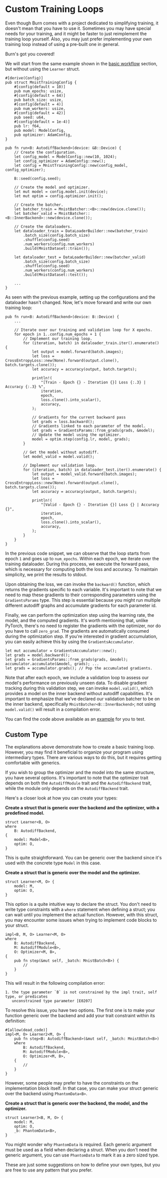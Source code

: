 # Custom Training Loops

Even though Burn comes with a project dedicated to simplifying training, it doesn't mean that you
have to use it. Sometimes you may have special needs for your training, and it might be faster to
just reimplement the training loop yourself. Also, you may just prefer implementing your own
training loop instead of using a pre-built one in general.

Burn's got you covered!

We will start from the same example shown in the [basic workflow](./basic-workflow) section, but
without using the `Learner` struct.

```rust, ignore
#[derive(Config)]
pub struct MnistTrainingConfig {
    #[config(default = 10)]
    pub num_epochs: usize,
    #[config(default = 64)]
    pub batch_size: usize,
    #[config(default = 4)]
    pub num_workers: usize,
    #[config(default = 42)]
    pub seed: u64,
    #[config(default = 1e-4)]
    pub lr: f64,
    pub model: ModelConfig,
    pub optimizer: AdamConfig,
}

pub fn run<B: AutodiffBackend>(device: &B::Device) {
    // Create the configuration.
    let config_model = ModelConfig::new(10, 1024);
    let config_optimizer = AdamConfig::new();
    let config = MnistTrainingConfig::new(config_model, config_optimizer);

    B::seed(config.seed);

    // Create the model and optimizer.
    let mut model = config.model.init(device);
    let mut optim = config.optimizer.init();

    // Create the batcher.
    let batcher_train = MnistBatcher::<B>::new(device.clone());
    let batcher_valid = MnistBatcher::<B::InnerBackend>::new(device.clone());

    // Create the dataloaders.
    let dataloader_train = DataLoaderBuilder::new(batcher_train)
        .batch_size(config.batch_size)
        .shuffle(config.seed)
        .num_workers(config.num_workers)
        .build(MnistDataset::train());

    let dataloader_test = DataLoaderBuilder::new(batcher_valid)
        .batch_size(config.batch_size)
        .shuffle(config.seed)
        .num_workers(config.num_workers)
        .build(MnistDataset::test());

    ...
}
```

As seen with the previous example, setting up the configurations and the dataloader hasn't changed.
Now, let's move forward and write our own training loop:

```rust, ignore
pub fn run<B: AutodiffBackend>(device: B::Device) {
    ...

    // Iterate over our training and validation loop for X epochs.
    for epoch in 1..config.num_epochs + 1 {
        // Implement our training loop.
        for (iteration, batch) in dataloader_train.iter().enumerate() {
            let output = model.forward(batch.images);
            let loss = CrossEntropyLoss::new(None).forward(output.clone(), batch.targets.clone());
            let accuracy = accuracy(output, batch.targets);

            println!(
                "[Train - Epoch {} - Iteration {}] Loss {:.3} | Accuracy {:.3} %",
                iteration,
                epoch,
                loss.clone().into_scalar(),
                accuracy,
            );

            // Gradients for the current backward pass
            let grads = loss.backward();
            // Gradients linked to each parameter of the model.
            let grads = GradientsParams::from_grads(grads, &model);
            // Update the model using the optimizer.
            model = optim.step(config.lr, model, grads);
        }

        // Get the model without autodiff.
        let model_valid = model.valid();

        // Implement our validation loop.
        for (iteration, batch) in dataloader_test.iter().enumerate() {
            let output = model_valid.forward(batch.images);
            let loss = CrossEntropyLoss::new(None).forward(output.clone(), batch.targets.clone());
            let accuracy = accuracy(output, batch.targets);

            println!(
                "[Valid - Epoch {} - Iteration {}] Loss {} | Accuracy {}",
                iteration,
                epoch,
                loss.clone().into_scalar(),
                accuracy,
            );
        }
    }
}
```

In the previous code snippet, we can observe that the loop starts from epoch `1` and goes up to
`num_epochs`. Within each epoch, we iterate over the training dataloader. During this process, we
execute the forward pass, which is necessary for computing both the loss and accuracy. To maintain
simplicity, we print the results to stdout.

Upon obtaining the loss, we can invoke the `backward()` function, which returns the gradients
specific to each variable. It's important to note that we need to map these gradients to their
corresponding parameters using the `GradientsParams` type. This step is essential because you might
run multiple different autodiff graphs and accumulate gradients for each parameter id.

Finally, we can perform the optimization step using the learning rate, the model, and the computed
gradients. It's worth mentioning that, unlike PyTorch, there's no need to register the gradients
with the optimizer, nor do you have to call `zero_grad`. The gradients are automatically consumed
during the optimization step. If you're interested in gradient accumulation, you can easily achieve
this by using the `GradientsAccumulator`.

```rust, ignore
let mut accumulator = GradientsAccumulator::new();
let grads = model.backward();
let grads = GradientsParams::from_grads(grads, &model);
accumulator.accumulate(&model, grads); ...
let grads = accumulator.grads(); // Pop the accumulated gradients.
```

Note that after each epoch, we include a validation loop to assess our model's performance on
previously unseen data. To disable gradient tracking during this validation step, we can invoke
`model.valid()`, which provides a model on the inner backend without autodiff capabilities. It's
important to emphasize that we've declared our validation batcher to be on the inner backend,
specifically `MnistBatcher<B::InnerBackend>`; not using `model.valid()` will result in a compilation
error.

You can find the code above available as an
[example](https://github.com/tracel-ai/burn/tree/main/examples/custom-training-loop) for you to
test.

## Custom Type

The explanations above demonstrate how to create a basic training loop. However, you may find it
beneficial to organize your program using intermediary types. There are various ways to do this, but
it requires getting comfortable with generics.

If you wish to group the optimizer and the model into the same structure, you have several options.
It's important to note that the optimizer trait depends on both the `AutodiffModule` trait and the
`AutodiffBackend` trait, while the module only depends on the `AutodiffBackend` trait.

Here's a closer look at how you can create your types:

**Create a struct that is generic over the backend and the optimizer, with a predefined model.**

```rust, ignore
struct Learner<B, O>
where
    B: AutodiffBackend,
{
    model: Model<B>,
    optim: O,
}
```

This is quite straightforward. You can be generic over the backend since it's used with the concrete
type `Model` in this case.

**Create a struct that is generic over the model and the optimizer.**

```rust, ignore
struct Learner<M, O> {
    model: M,
    optim: O,
}
```

This option is a quite intuitive way to declare the struct. You don't need to write type constraints
with a `where` statement when defining a struct; you can wait until you implement the actual
function. However, with this struct, you may encounter some issues when trying to implement code
blocks to your struct.

```rust, ignore
impl<B, M, O> Learner<M, O>
where
    B: AutodiffBackend,
    M: AutodiffModule<B>,
    O: Optimizer<M, B>,
{
    pub fn step(&mut self, _batch: MnistBatch<B>) {
        //
    }
}
```

This will result in the following compilation error:

```console
1. the type parameter `B` is not constrained by the impl trait, self type, or predicates
   unconstrained type parameter [E0207]
```

To resolve this issue, you have two options. The first one is to make your function generic over
the backend and add your trait constraint within its definition:

```rust, ignore
#[allow(dead_code)]
impl<M, O> Learner2<M, O> {
    pub fn step<B: AutodiffBackend>(&mut self, _batch: MnistBatch<B>)
    where
        B: AutodiffBackend,
        M: AutodiffModule<B>,
        O: Optimizer<M, B>,
    {
        //
    }
}
```

However, some people may prefer to have the constraints on the implementation block itself. In that
case, you can make your struct generic over the backend using `PhantomData<B>`.

**Create a struct that is generic over the backend, the model, and the optimizer.**

```rust, ignore
struct Learner3<B, M, O> {
    model: M,
    optim: O,
    _b: PhantomData<B>,
}
```

You might wonder why `PhantomData` is required. Each generic argument must be used as a field when
declaring a struct. When you don't need the generic argument, you can use `PhantomData` to mark it
as a zero sized type.

These are just some suggestions on how to define your own types, but you are free to use any pattern
that you prefer.
